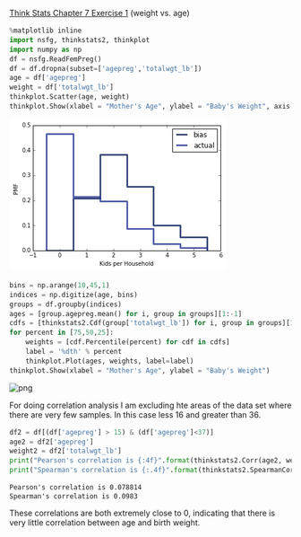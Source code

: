 [Think Stats Chapter 7 Exercise 1](http://greenteapress.com/thinkstats2/html/thinkstats2008.html#toc70) (weight vs. age)

```python
%matplotlib inline
import nsfg, thinkstats2, thinkplot
import numpy as np
df = nsfg.ReadFemPreg()
df = df.dropna(subset=['agepreg','totalwgt_lb'])
age = df['agepreg']
weight = df['totalwgt_lb']
thinkplot.Scatter(age, weight)
thinkplot.Show(xlabel = "Mother's Age", ylabel = "Baby's Weight", axis = [10, 45, 0, 16])
```

![png](output_3_0.png)

```python
bins = np.arange(10,45,1)
indices = np.digitize(age, bins)
groups = df.groupby(indices)
ages = [group.agepreg.mean() for i, group in groups][1:-1]
cdfs = [thinkstats2.Cdf(group['totalwgt_lb']) for i, group in groups][1:-1]
for percent in [75,50,25]:
    weights = [cdf.Percentile(percent) for cdf in cdfs]
    label = '%dth' % percent
    thinkplot.Plot(ages, weights, label=label)
thinkplot.Show(xlabel = "Mother's Age", ylabel = "Baby's Weight")
```

![png](output_6_0.png)

For doing correlation analysis I am excluding hte areas of the data set where there are very few samples.
In this case less 16 and greater than 36.


```python
df2 = df[(df['agepreg'] > 15) & (df['agepreg']<37)]
age2 = df2['agepreg']
weight2 = df2['totalwgt_lb']
print("Pearson's correlation is {:4f}".format(thinkstats2.Corr(age2, weight2)))
print("Spearman's correlation is {:.4f}".format(thinkstats2.SpearmanCorr(age2,weight2)))
```

    Pearson's correlation is 0.078814
    Spearman's correlation is 0.0983


These correlations are both extremely close to 0, indicating that there is very little correlation between age and birth weight.


